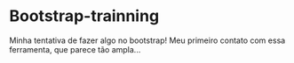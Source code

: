 # Bootstrap-trainning
Minha tentativa de fazer algo no bootstrap! Meu primeiro contato com essa ferramenta, que parece tão ampla...
